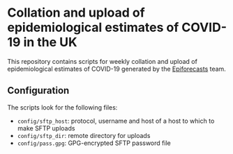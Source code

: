 # Collation and upload of epidemiological estimates of COVID-19 in the UK

This repository contains scripts for weekly collation and upload of epidemiological estimates of COVID-19 generated by the [Epiforecasts](https://epiforecasts.io) team.

## Configuration

The scripts look for the following files:
- `config/sftp_host`: protocol, username and host of a host to which to make SFTP uploads
- `config/sftp_dir`: remote directory for uploads
- `config/pass.gpg`: GPG-encrypted SFTP password file
